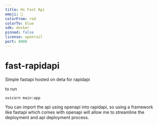 ```yaml
---
title: Hs Fast Api
emoji: 🐢
colorFrom: red
colorTo: blue
sdk: docker
pinned: false
license: openrail
port: 8000
---
```


# fast-rapidapi
Simple fastapi hosted on deta for rapidapi


to run

```
uvicorn main:app
```

You can import the api using openapi into rapidapi, so using a framework like fastapi which comes with openapi will allow me to streamline the deployment and api deployment process.